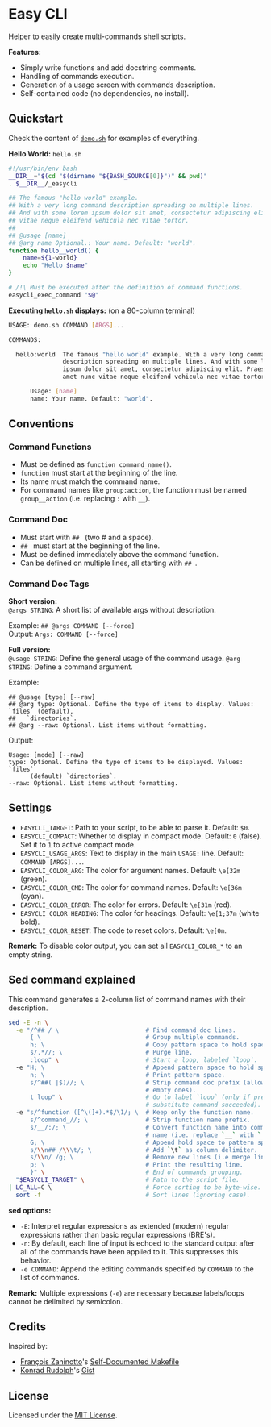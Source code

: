 # Easy CLI

Helper to easily create multi-commands shell scripts.

**Features:**
- Simply write functions and add docstring comments.
- Handling of commands execution.
- Generation of a usage screen with commands description.
- Self-contained code (no dependencies, no install).


## Quickstart

Check the content of [`demo.sh`](demo.sh) for examples of everything.

**Hello World:** `hello.sh`
```bash
#!/usr/bin/env bash
__DIR__="$(cd "$(dirname "${BASH_SOURCE[0]}")" && pwd)"
. $__DIR__/_easycli

## The famous "hello world" example.
## With a very long command description spreading on multiple lines.
## And with some lorem ipsum dolor sit amet, consectetur adipiscing elit. Praesent sit amet nunc
## vitae neque eleifend vehicula nec vitae tortor.
##
## @usage [name]
## @arg name Optional.: Your name. Default: "world".
function hello__world() {
    name=${1-world}
    echo "Hello $name"
}

# /!\ Must be executed after the definition of command functions.
easycli_exec_command "$@"
```

**Executing `hello.sh` displays:** (on a 80-column terminal)
```bash
USAGE: demo.sh COMMAND [ARGS]...

COMMANDS:

  hello:world  The famous "hello world" example. With a very long command
               description spreading on multiple lines. And with some lorem
               ipsum dolor sit amet, consectetur adipiscing elit. Praesent sit
               amet nunc vitae neque eleifend vehicula nec vitae tortor.

      Usage: [name]
      name: Your name. Default: "world".
```


## Conventions

### Command Functions

- Must be defined as `function command_name()`.
- `function` must start at the beginning of the line.
- Its name must match the command name.
- For command names like `group:action`, the function must be named `group__action` (i.e. replacing
  `:` with `__`).


### Command Doc

- Must start with `## ` (two # and a space).
- `## ` must start at the beginning of the line.
- Must be defined immediately above the command function.
- Can be defined on multiple lines, all starting with `## `.


### Command Doc Tags

**Short version:**  
`@args STRING`: A short list of available args without description.

Example: `## @args COMMAND [--force]`  
Output: `Args: COMMAND [--force]`

**Full version:**  
`@usage STRING`: Define the general usage of the command usage.
`@arg STRING`: Define a command argument.

Example:
```
## @usage [type] [--raw]
## @arg type: Optional. Define the type of items to display. Values: `files` (default),
##   `directories`.
## @arg --raw: Optional. List items without formatting.
```

Output:
```
Usage: [mode] [--raw]
type: Optional. Define the type of items to be displayed. Values: `files`
      (default) `directories`.
--raw: Optional. List items without formatting.
```


## Settings

- `EASYCLI_TARGET`: Path to your script, to be able to parse it. Default: `$0`.
- `EASYCLI_COMPACT`: Whether to display in compact mode. Default: `0` (false). Set it to `1` to
  active compact mode.
- `EASYCLI_USAGE_ARGS`: Text to display in the main `USAGE:` line. Default: `COMMAND [ARGS]...`.
- `EASYCLI_COLOR_ARG`: The color for argument names. Default: `\e[32m` (green).
- `EASYCLI_COLOR_CMD`: The color for command names. Default: `\e[36m` (cyan).
- `EASYCLI_COLOR_ERROR`: The color for errors. Default: `\e[31m` (red).
- `EASYCLI_COLOR_HEADING`: The color for headings. Default: `\e[1;37m` (white bold).
- `EASYCLI_COLOR_RESET`: The code to reset colors. Default: `\e[0m`.

**Remark:** To disable color output, you can set all `EASYCLI_COLOR_*` to an empty string.


## Sed command explained

This command generates a 2-column list of command names with their description.

```bash
sed -E -n \
  -e "/^## / \                        # Find command doc lines.
      { \                             # Group multiple commands.
      h; \                            # Copy pattern space to hold space.
      s/.*//; \                       # Purge line.
      :loop" \                        # Start a loop, labeled `loop`.
  -e "H; \                            # Append pattern space to hold space.
      n; \                            # Print pattern space.
      s/^##( |$)//; \                 # Strip command doc prefix (allowing
                                      # empty ones).
      t loop" \                       # Go to label `loop` (only if previous
                                      # substitute command succeeded).
  -e "s/^function ([^\(]+).*$/\1/; \  # Keep only the function name.
      s/^command_//; \                # Strip function name prefix.
      s/__/:/; \                      # Convert function name into command
                                      # name (i.e. replace `__` with `:`).
      G; \                            # Append hold space to pattern space.
      s/\\n## /\\\t/; \               # Add `\t` as column delimiter.
      s/\\n/ /g; \                    # Remove new lines (i.e merge lines).
      p; \                            # Print the resulting line.
      }" \                            # End of commands grouping.
  "$EASYCLI_TARGET" \                 # Path to the script file.
| LC_ALL=C \                          # Force sorting to be byte-wise.
  sort -f                             # Sort lines (ignoring case).
```

**sed options:**
- `-E`: Interpret regular expressions as extended (modern) regular expressions rather than basic
  regular expressions (BRE's).
- `-n`: By default, each line of input is echoed to the standard output after all of the commands
  have been applied to it.  This suppresses this behavior.
- `-e COMMAND`: Append the editing commands specified by `COMMAND` to the list of commands.

**Remark:** Multiple expressions (`-e`) are necessary because labels/loops cannot be delimited by
semicolon.


## Credits

Inspired by:

- [François Zaninotto](https://github.com/fzaninotto)'s
  [Self-Documented Makefile](http://marmelab.com/blog/2016/02/29/auto-documented-makefile.html)
- [Konrad Rudolph](https://gist.github.com/klmr)'s
  [Gist](https://gist.github.com/klmr/575726c7e05d8780505a)


## License

Licensed under the [MIT License](LICENSE).
